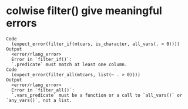 # colwise filter() give meaningful errors

    Code
      (expect_error(filter_if(mtcars, is_character, all_vars(. > 0))))
    Output
      <error/rlang_error>
      Error in `filter_if()`:
      `.predicate` must match at least one column.
    Code
      (expect_error(filter_all(mtcars, list(~ . > 0))))
    Output
      <error/rlang_error>
      Error in `filter_all()`:
      `.vars_predicate` must be a function or a call to `all_vars()` or `any_vars()`, not a list.

